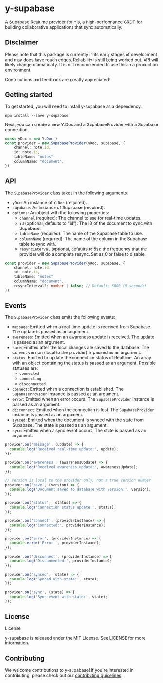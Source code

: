 # y-supabase

A Supabase Realtime provider for Yjs, a high-performance CRDT for building collaborative applications that sync automatically.

## Disclaimer
Please note that this package is currently in its early stages of development and ~~may~~ does have rough edges. Reliability is still being worked out. API will likely change dramatically. It is not recommended to use this in a production environment.

Contributions and feedback are greatly appreciated!

## Getting started

To get started, you will need to install y-supabase as a dependency.

`npm install --save y-supabase`

Next, you can create a new Y.Doc and a SupabaseProvider with a Supabase connection.

```typescript
const yDoc = new Y.Doc()
const provider = new SupabaseProvider(yDoc, supabase, {
    channel: note.id,
    id: note.id,
    tableName: "notes",
    columnName: "document",
})
```

## API

The `SupabaseProvider` class takes in the following arguments:

- `yDoc`: An instance of `Y.Doc` (required).
- `supabase`: An instance of Supabase (required).
- `options`: An object with the following properties:
    - `channel` (required): The channel to use for real-time updates.
    - `id` (optional, defaults to "id"): The ID of the document to sync with Supabase.
    - `tableName` (required): The name of the Supabase table to use.
    - `columnName` (required): The name of the column in the Supabase table to sync with.
    - `resyncInterval` (optional, defaults to 5s): the frequency that the provider will do a complete resync. Set as 0 or false to disable.

```typescript
const provider = new SupabaseProvider(yDoc, supabase, {
    channel: note.id,
    id: note.id,
    tableName: "notes",
    columnName: "document",
    resyncInterval?: number | false; // Default: 5000 (5 seconds)
})
```

## Events

The `SupabaseProvider` class emits the following events:

- `message`: Emitted when a real-time update is received from Supabase. The update is passed as an argument.
- `awareness`: Emitted when an awareness update is received. The update is passed as an argument.
- `save`: Emitted after the local changes are saved to the database. The current version (local to the provider) is passed as an argument.
- `status`: Emitted to update the connection status of Realtime. An array with an object containing the status is passed as an argument. Possible statuses are:
  - `connected`
  - `connecting`
  - `disconnected`
- `connect`: Emitted when a connection is established. The `SupabaseProvider` instance is passed as an argument.
- `error`: Emitted when an error occurs. The `SupabaseProvider` instance is passed as an argument.
- `disconnect`: Emitted when the connection is lost. The `SupabaseProvider` instance is passed as an argument.
- `synced`: Emitted when the document is synced with the state from Supabase. The state is passed as an argument.
- `sync`: Emitted when a sync event occurs. The state is passed as an argument.

```typescript
provider.on('message', (update) => {
  console.log('Received real-time update:', update);
});

provider.on('awareness', (awarenessUpdate) => {
  console.log('Received awareness update:', awarenessUpdate);
});

// version is local to the provider only, not a true version number
provider.on('save', (version) => {
  console.log('Document saved to database with version:', version);
});

provider.on('status', (status) => {
  console.log('Connection status update:', status);
});

provider.on('connect', (providerInstance) => {
  console.log('Connected:', providerInstance);
});

provider.on('error', (providerInstance) => {
  console.error('Error:', providerInstance);
});

provider.on('disconnect', (providerInstance) => {
  console.log('Disconnected:', providerInstance);
});

provider.on('synced', (state) => {
  console.log('Synced with state:', state);
});

provider.on('sync', (state) => {
  console.log('Sync event with state:', state);
});
```


## License

License

y-supabase is released under the MIT License. See LICENSE for more information.

## Contributing

We welcome contributions to y-supabase! If you're interested in contributing, please check out our [contributing guidelines]("./CONTRIBUTIONS.md").

